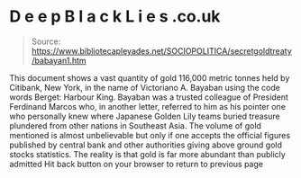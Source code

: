# D e e p B l a c k L i e s .co.uk

> Source: https://www.bibliotecapleyades.net/SOCIOPOLITICA/secretgoldtreaty/babayan1.htm

This document shows a vast quantity of gold 116,000 metric tonnes
held by Citibank, New York, in the name of Victoriano A. Bayaban using the
code words Berget: Harbour King. Bayaban
was a trusted colleague of President Ferdinand Marcos who, in another letter,
referred to him as his pointer one who personally knew where Japanese
Golden Lily teams buried treasure plundered from other nations in Southeast
Asia. The volume of gold mentioned
is almost unbelievable
but only if one accepts the official figures published
by central bank and other authorities giving above ground gold stocks
statistics. The reality is that
gold is far more abundant than publicly admitted
Hit back button on your browser to return to previous page
